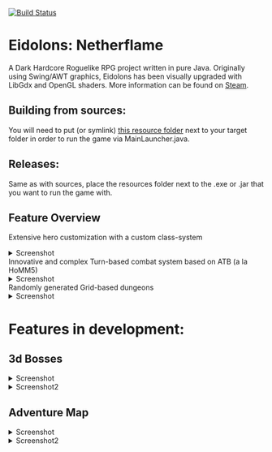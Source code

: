 [![Build Status](https://travis-ci.org/IDemiurge/Eidolons.svg?branch=dev)](https://travis-ci.org/IDemiurge/Eidolons)
# Eidolons: Netherflame
A Dark Hardcore Roguelike RPG project written in pure Java. 
Originally using Swing/AWT graphics, Eidolons has been visually upgraded with LibGdx and OpenGL shaders.
More information can be found on [Steam](https://store.steampowered.com/app/1043440/Eidolons_Netherflame/?beta=0 "Eidolons Steam Store Page").

## Building from sources: 
You will need to put (or symlink) [this resource folder](https://drive.google.com/open?id=1ily3vyjxTnMjKxSZj_EMbnBxIU6SOXBA) next to your target folder in order to run the game via MainLauncher.java. 
## Releases:
Same as with sources, place the resources folder next to the .exe or .jar that you want to run the game with.

## Feature Overview
Extensive hero customization with a custom class-system
<details>
  <summary>Screenshot</summary>
  
   ![alt text](https://i.ibb.co/KNbdLVP/h2.jpg)
</details>
Innovative and complex Turn-based combat system based on ATB (a la HoMM5)
<details>
  <summary>Screenshot</summary>
   
![alt text](https://i.ibb.co/N7wyVbw/raw-collage-0-00-27-14.png)
</details>
Randomly generated Grid-based dungeons 
<details>
  <summary>Screenshot</summary>
   
![alt text](https://i.ibb.co/NmBWw3R/raw-collage-0-02-07-17.png)
</details>


# Features in development:
## 3d Bosses
<details>
  <summary>Screenshot</summary>
   
![alt text](https://i.ibb.co/kccLhdb/2.png)
</details>
<details>
  <summary>Screenshot2</summary>
   
![alt text](https://i.ibb.co/VBbygSH/java-2019-10-08-22-50-28-60-00067.jpg)
</details>

## Adventure Map
<details>
  <summary>Screenshot</summary>
   
![alt text](https://image.ibb.co/ixctPH/7.jpg)
</details>
<details>
  <summary>Screenshot2</summary>
   
![alt text](https://i.ibb.co/MsQySXv/map-screen-2.jpg)
</details>


